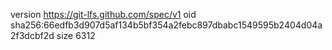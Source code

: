 version https://git-lfs.github.com/spec/v1
oid sha256:66edfb3d907d5af134b5bf354a2febc897dbabc1549595b2404d04a2f3dcbf2d
size 6312
